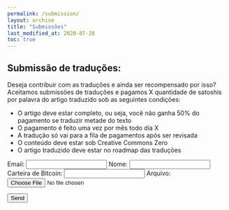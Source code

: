 ```yaml
---
permalink: /submission/
layout: archive
title: "Submissões"
last_modified_at: 2020-07-28
toc: true
---
```


## Submissão de traduções:

Deseja contribuir com as traduções e ainda ser recompensado por isso? Aceitamos submissões de traduções e pagamos X quantidade de satoshis por palavra do artigo traduzido sob as seguintes condições:
- O artigo deve estar completo, ou seja, vocẽ não ganha 50% do pagamento se traduzir metade do texto
- O pagamento é feito uma vez por mês todo dia X
- A tradução só vai para a fila de pagamentos após ser revisada
- O conteúdo deve estar sob Creative Commons Zero
- O artigo traduzido deve estar no roadmap das traduções


<form
  action="https://formspree.io/mnqgkdve"
  method="POST"
  enctype="multipart/form-data"
>
  <label>
    Email:
    <input type="email" name="_replyto">
  </label>
  <label>
    Nome:
    <input type="text" name="name">
  </label>
  <label>
    Carteira de Bitcoin:
    <input type="text" name="wallet">
  </label>
  <label>
    Arquivo:
    <input type="file" name="upload">
  </label>

  <button type="submit">Send</button>
</form>